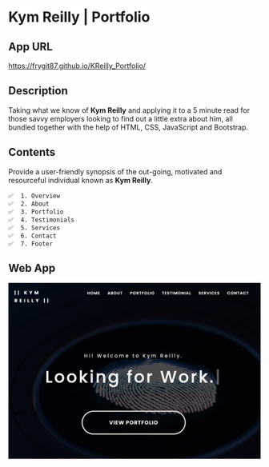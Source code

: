 # **Kym Reilly | Portfolio**

## **App URL**

https://frygit87.github.io/KReilly_Portfolio/

## **Description**

Taking what we know of **Kym Reilly** and applying it to a 5 minute read for those savvy employers looking to find out a little extra about him, all bundled together with the help of HTML, CSS, JavaScript and Bootstrap.

## **Contents**

Provide a user-friendly synopsis of the out-going, motivated and resourceful individual known as **Kym Reilly**.

    ✅  1. Overview
    ✅  2. About
    ✅  3. Portfolio
    ✅  4. Testimonials
    ✅  5. Services
    ✅  6. Contact
    ✅  7. Footer

## **Web App**

![Opening Image](./assets/images/screenshots/open.png)
